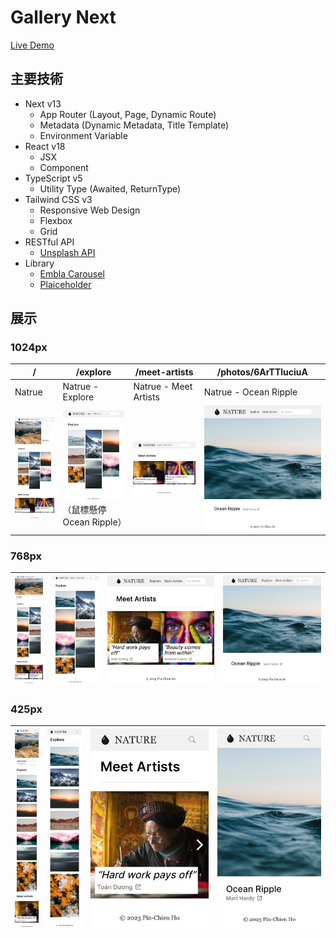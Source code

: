 # Gallery Next

[Live Demo](https://nepikn-gallery-next.vercel.app)

## 主要技術

- Next v13
  - App Router (Layout, Page, Dynamic Route)
  - Metadata (Dynamic Metadata, Title Template)
  - Environment Variable
- React v18
  - JSX
  - Component
- TypeScript v5
  - Utility Type (Awaited, ReturnType)
- Tailwind CSS v3
  - Responsive Web Design
  - Flexbox
  - Grid
- RESTful API
  - [Unsplash API](https://unsplash.com/developers)
- Library
  - [Embla Carousel](https://www.embla-carousel.com)
  - [Plaiceholder](https://plaiceholder.co/docs)

## 展示

### 1024px

| /                           | /explore                                               | /meet-artists                      | /photos/6ArTTluciuA          |
| --------------------------- | ------------------------------------------------------ | ---------------------------------- | ---------------------------- |
| Natrue                      | Natrue - Explore                                       | Natrue - Meet Artists              | Natrue - Ocean Ripple        |
| ![1024px](./snaps/1024.jpg) | ![](./snaps/1024-explore.jpg)（鼠標懸停 Ocean Ripple） | ![](./snaps/1024-meet-artists.jpg) | ![](./snaps/1024-photos.jpg) |

### 768px

| ![768px](./snaps/768.jpg) | ![](./snaps/768-explore.jpg) | ![](./snaps/768-meet-artists.jpg) | ![](./snaps/768-photos.jpg) |
| ------------------------- | ---------------------------- | --------------------------------- | --------------------------- |

### 425px

| ![425px](./snaps/425.jpg) | ![](./snaps/425-explore.jpg) | ![](./snaps/425-meet-artists.jpg) | ![](./snaps/425-photos.jpg) |
| ------------------------- | ---------------------------- | --------------------------------- | --------------------------- |
